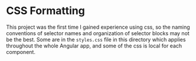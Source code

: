 # CSS Formatting
This project was the first time I gained experience using css, so the naming conventions of selector names and organization of selector blocks may not be the best. Some are in the `styles.css` file in this directory which applies throughout the whole Angular app, and some of the css is local for each component. 
